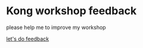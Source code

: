 # Kong workshop feedback

please help me to improve my workshop

[let's do feedback](https://app.formbricks.com/s/clyfxhtiq02zqmwjoeeavyrz0)
